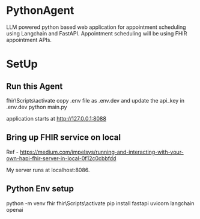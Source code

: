 # PythonAgent
LLM powered python based web application for appointment scheduling using Langchain and FastAPI.
Appointment scheduling will be using FHIR appointment APIs.

# SetUp

## Run this Agent

fhir\Scripts\activate
copy .env file as .env.dev and update the api_key in .env.dev
python main.py

application starts at http://127.0.0.1:8088

## Bring up FHIR service on local
Ref - https://medium.com/impelsys/running-and-interacting-with-your-own-hapi-fhir-server-in-local-0f12c0cbbfdd

My server runs at localhost:8086.

## Python Env setup 

python -m venv fhir
fhir\Scripts\activate
pip install fastapi uvicorn langchain openai

